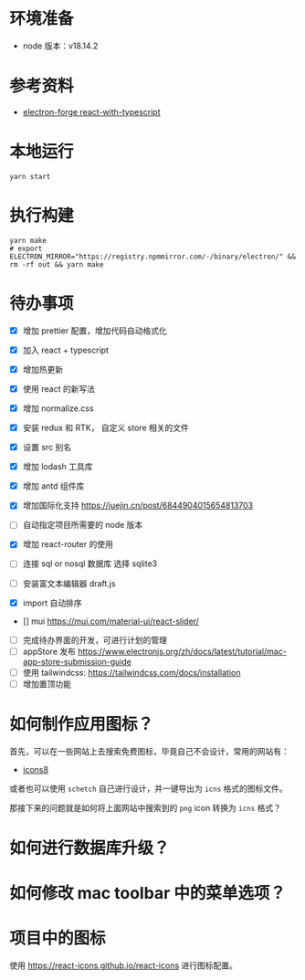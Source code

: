 # 环境准备

- node 版本：v18.14.2

# 参考资料

- [electron-forge react-with-typescript](https://www.electronforge.io/guides/framework-integration/react-with-typescript)

# 本地运行

```shell
yarn start
```

# 执行构建

```shell
yarn make
# export ELECTRON_MIRROR="https://registry.npmmirror.com/-/binary/electron/" && rm -rf out && yarn make
```

# 待办事项

- [x] 增加 prettier 配置，增加代码自动格式化
- [x] 加入 react + typescript
- [x] 增加热更新
- [x] 使用 react 的新写法
- [x] 增加 normalize.css
- [x] 安装 redux 和 RTK， 自定义 store 相关的文件
- [x] 设置 src 别名

- [x] 增加 lodash 工具库
- [x] 增加 antd 组件库
- [x] 增加国际化支持 https://juejin.cn/post/6844904015654813703
- [ ] 自动指定项目所需要的 node 版本
- [x] 增加 react-router 的使用
- [ ] 连接 sql or nosql 数据库 选择 sqlite3
- [ ] 安装富文本编辑器 draft.js
- [x] import 自动排序
- [] mui https://mui.com/material-ui/react-slider/

- [ ] 完成待办界面的开发，可进行计划的管理
- [ ] appStore 发布 https://www.electronjs.org/zh/docs/latest/tutorial/mac-app-store-submission-guide
- [ ] 使用 tailwindcss: https://tailwindcss.com/docs/installation
- [ ] 增加置顶功能

# 如何制作应用图标？

首先，可以在一些网站上去搜索免费图标，毕竟自己不会设计，常用的网站有：

- [icons8](https://icons8.com/icons/set/todo)

或者也可以使用 `schetch` 自己进行设计，并一键导出为 `icns` 格式的图标文件。

那接下来的问题就是如何将上面网站中搜索到的 `png` icon 转换为 `icns` 格式？

# 如何进行数据库升级？

# 如何修改 mac toolbar 中的菜单选项？

# 项目中的图标

使用 https://react-icons.github.io/react-icons 进行图标配置。
